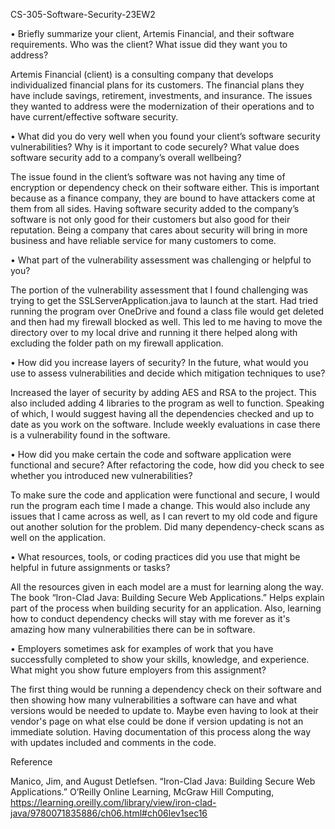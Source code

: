 CS-305-Software-Security-23EW2

•	Briefly summarize your client, Artemis Financial, and their software requirements. Who was the client? What issue did they want you to address?

Artemis Financial (client) is a consulting company that develops individualized financial plans for its customers. The financial plans they have include savings, retirement, investments, and insurance. The issues they wanted to address were the modernization of their operations and to have current/effective software security. 

•	What did you do very well when you found your client’s software security vulnerabilities? Why is it important to code securely? What value does software security add to a company’s overall wellbeing?

The issue found in the client’s software was not having any time of encryption or dependency check on their software either. This is important because as a finance company, they are bound to have attackers come at them from all sides. Having software security added to the company’s software is not only good for their customers but also good for their reputation. Being a company that cares about security will bring in more business and have reliable service for many customers to come.

•	What part of the vulnerability assessment was challenging or helpful to you?

The portion of the vulnerability assessment that I found challenging was trying to get the SSLServerApplication.java to launch at the start. Had tried running the program over OneDrive and found a class file would get deleted and then had my firewall blocked as well. This led to me having to move the directory over to my local drive and running it there helped along with excluding the folder path on my firewall application.  


•	How did you increase layers of security? In the future, what would you use to assess vulnerabilities and decide which mitigation techniques to use?

Increased the layer of security by adding AES and RSA to the project. This also included adding 4 libraries to the program as well to function. Speaking of which, I would suggest having all the dependencies checked and up to date as you work on the software. Include weekly evaluations in case there is a vulnerability found in the software.

•	How did you make certain the code and software application were functional and secure? After refactoring the code, how did you check to see whether you introduced new vulnerabilities?

To make sure the code and application were functional and secure, I would run the program each time I made a change. This would also include any issues that I came across as well, as I can revert to my old code and figure out another solution for the problem. Did many dependency-check scans as well on the application.


•	What resources, tools, or coding practices did you use that might be helpful in future assignments or tasks?

All the resources given in each model are a must for learning along the way. The book “Iron-Clad Java: Building Secure Web Applications.” Helps explain part of the process when building security for an application. Also, learning how to conduct dependency checks will stay with me forever as it's amazing how many vulnerabilities there can be in software. 

•	Employers sometimes ask for examples of work that you have successfully completed to show your skills, knowledge, and experience. What might you show future employers from this assignment?

The first thing would be running a dependency check on their software and then showing how many vulnerabilities a software can have and what versions would be needed to update to. Maybe even having to look at their vendor's page on what else could be done if version updating is not an immediate solution. Having documentation of this process along the way with updates included and comments in the code.  

Reference

Manico, Jim, and August Detlefsen. “Iron-Clad Java: Building Secure Web Applications.” O’Reilly Online Learning, McGraw Hill Computing, https://learning.oreilly.com/library/view/iron-clad-java/9780071835886/ch06.html#ch06lev1sec16
